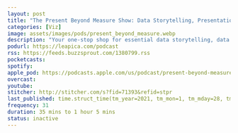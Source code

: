 ```yaml
---
layout: post
title: "The Present Beyond Measure Show: Data Storytelling, Presentation & Visualization for Data Practitioners"
categories: [Viz]
image: assets/images/pods/present_beyond_measure.webp
description: "Your one-stop shop for essential data storytelling, data visualization and presentation skills for data analysts, digital marketers, data science and other practitioners. With regular original content and luminary guest appearances from Nancy Duarte, Rand Fishkin, Alberto Cairo, Cole Nussbaumer Knaflic, Jim Sterne, Dustin Mathews, Garr Reynolds and more. This is the toolset you need to present your data, inform business decisions, inspire action, and become INDISPENSABLE."
podurl: https://leapica.com/podcast
rss: https://feeds.buzzsprout.com/1380799.rss
pocketcasts:
spotify:
apple_pod: https://podcasts.apple.com/us/podcast/present-beyond-measure-show-data-storytelling-presentation/id1029765276
overcast:
youtube:
stitcher: http://stitcher.com/s?fid=71393&refid=stpr
last_published: time.struct_time(tm_year=2021, tm_mon=1, tm_mday=28, tm_hour=16, tm_min=0, tm_sec=0, tm_wday=3, tm_yday=28, tm_isdst=0)
frequency: 31
duration: 35 mins to 1 hour 5 mins
status: inactive
---
```

